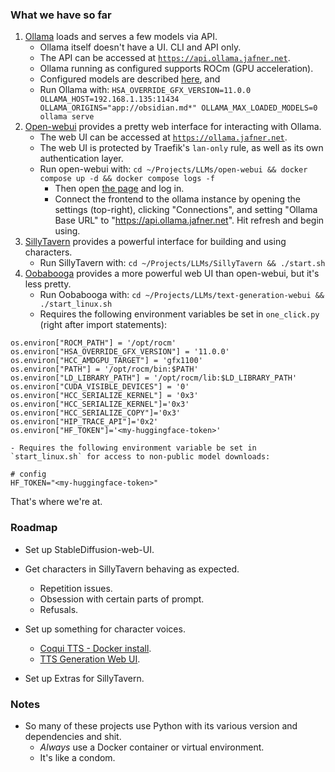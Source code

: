 ### What we have so far

1. [Ollama](https://github.com/ollama/ollama) loads and serves a few models via API. 
    - Ollama itself doesn't have a UI. CLI and API only.
    - The API can be accessed at [`https://api.ollama.jafner.net`](https://api.ollama.jafner.net).
    - Ollama running as configured supports ROCm (GPU acceleration).
    - Configured models are described [here](/ollama/modelfiles/), and 
    - Run Ollama with: `HSA_OVERRIDE_GFX_VERSION=11.0.0 OLLAMA_HOST=192.168.1.135:11434 OLLAMA_ORIGINS="app://obsidian.md*" OLLAMA_MAX_LOADED_MODELS=0 ollama serve`
2. [Open-webui](https://github.com/open-webui/open-webui) provides a pretty web interface for interacting with Ollama. 
    - The web UI can be accessed at [`https://ollama.jafner.net`](https://ollama.jafner.net).
    - The web UI is protected by Traefik's `lan-only` rule, as well as its own authentication layer.
    - Run open-webui with: `cd ~/Projects/LLMs/open-webui && docker compose up -d && docker compose logs -f`
        - Then open [the page](https://ollama.jafner.net) and log in.
        - Connect the frontend to the ollama instance by opening the settings (top-right), clicking "Connections", and setting "Ollama Base URL" to "https://api.ollama.jafner.net". Hit refresh and begin using.
3. [SillyTavern](https://github.com/SillyTavern/SillyTavern) provides a powerful interface for building and using characters.
    - Run SillyTavern with: `cd ~/Projects/LLMs/SillyTavern && ./start.sh`
4. [Oobabooga](https://github.com/oobabooga/text-generation-webui) provides a more powerful web UI than open-webui, but it's less pretty. 
    - Run Oobabooga with: `cd ~/Projects/LLMs/text-generation-webui && ./start_linux.sh`
    - Requires the following environment variables be set in `one_click.py` (right after import statements):
```
os.environ["ROCM_PATH"] = '/opt/rocm'
os.environ["HSA_OVERRIDE_GFX_VERSION"] = '11.0.0'
os.environ["HCC_AMDGPU_TARGET"] = 'gfx1100'
os.environ["PATH"] = '/opt/rocm/bin:$PATH'
os.environ["LD_LIBRARY_PATH"] = '/opt/rocm/lib:$LD_LIBRARY_PATH'
os.environ["CUDA_VISIBLE_DEVICES"] = '0'
os.environ["HCC_SERIALIZE_KERNEL"] = '0x3'
os.environ["HCC_SERIALIZE_KERNEL"]='0x3'
os.environ["HCC_SERIALIZE_COPY"]='0x3'
os.environ["HIP_TRACE_API"]='0x2' 
os.environ["HF_TOKEN"]='<my-huggingface-token>'
```
    - Requires the following environment variable be set in `start_linux.sh` for access to non-public model downloads:
```
# config
HF_TOKEN="<my-huggingface-token>"
```

That's where we're at. 

### Roadmap
- Set up StableDiffusion-web-UI.
- Get characters in SillyTavern behaving as expected.
    - Repetition issues.
    - Obsession with certain parts of prompt.
    - Refusals.
- Set up something for character voices. 
    - [Coqui TTS - Docker install](https://github.com/coqui-ai/TTS/tree/dev?tab=readme-ov-file#docker-image).
    - [TTS Generation Web UI](https://github.com/rsxdalv/tts-generation-webui).

- Set up Extras for SillyTavern.

### Notes
- So many of these projects use Python with its various version and dependencies and shit. 
    - *Always* use a Docker container or virtual environment.
    - It's like a condom.